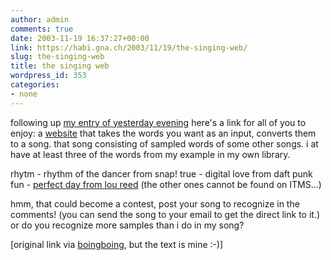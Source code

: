 ```yaml
---
author: admin
comments: true
date: 2003-11-19 16:37:27+00:00
link: https://habi.gna.ch/2003/11/19/the-singing-web/
slug: the-singing-web
title: the singing web
wordpress_id: 353
categories:
- none
---
```


following up [my entry of yesterday evening](https://habi.gna.ch/blog/archives/000129.html) here's a link for all of you to enjoy: a [website](http://www.sr.se/cgi-bin/p1/src/sing/default.asp?key=83j5ARjO) that takes the words you want as an input, converts them to a song. that song consisting of sampled words of some other songs.
i at have at least three of the words from my example in my own library.

rhytm - rhythm of the dancer from snap!
true - digital love from daft punk
fun - [perfect day from lou reed](http://phobos.apple.com/WebObjects/MZStore.woa/wa/viewAlbum?playlistId=1505086&selectedItemId=1504951) (the other ones cannot be found on ITMS...)

hmm, that could become a contest, post your song to recognize in the comments! (you can send the song to your email to get the direct link to it.) or do you recognize more samples than i do in my song?

[original link via [boingboing](http://boingboing.net/2003_11_01_archive.html#106907762618928207), but the text is mine :-)]
